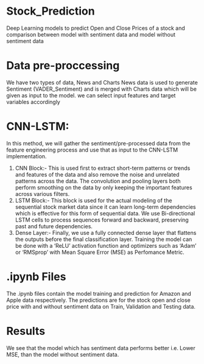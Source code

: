 # Stock_Prediction
Deep Learning models to predict Open and Close Prices of a stock and comparison between model with sentiment data and model without sentiment data

# Data pre-proccessing
We have two types of data, News and Charts
News data is used to generate Sentiment (VADER_Sentiment) and is merged with Charts data which will be given as input to the model.
we can select input features and target variables accordingly

# CNN-LSTM:
In this method, we will gather the sentiment/pre-processed data from the feature engineering process and use that as input to the CNN-LSTM implementation.
1. CNN Block:-
This is used first to extract short-term patterns or trends and features of the data and also remove the noise and unrelated patterns across the data.
The convolution and pooling layers both perform smoothing on the data by only keeping the important features across various filters.
2. LSTM Block:-
This block is used for the actual modeling of the sequential stock market data since it can learn long-term dependencies which is effective for this form of sequential data.
We use Bi-directional LSTM cells to process sequences forward and backward, preserving past and future dependencies.
3. Dense Layer:-
Finally, we use a fully connected dense layer that flattens the outputs before the final classification layer.
Training the model can be done with a ‘ReLU’ activation function and optimizers such as ‘Adam’ or ‘RMSprop’ with Mean Square Error (MSE) as Perfomance Metric.

# .ipynb Files
The .ipynb files contain the model training and prediction for Amazon and Apple data respectively.
The predictions are for the stock open and close price with and without sentiment data on Train, Validation and Testing data.

# Results
We see that the model which has sentiment data performs better i.e. Lower MSE, than the model without sentiment data.

